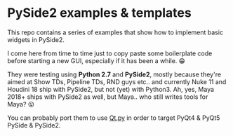 # PySide2 examples & templates

This repo contains a series of examples that show how to implement basic widgets in PySide2.

I come here from time to time just to copy paste some boilerplate code before starting a new GUI, especially if it has been a while. 😁

They were testing using **Python 2.7** and **PySide2**, mostly because they're aimed at Show TDs, Pipeline TDs, RND guys etc.. and currently Nuke 11 and Houdini 18 ship with PySide2, but not (yet) with Python3.
Ah, yes, Maya 2018+ ships with PySide2 as well, but Maya.. who still writes tools for Maya? 😛

You can probably port them to use [Qt.py](https://github.com/mottosso/Qt.py) in order to target PyQt4 & PyQt5 PySide & PySide2.
